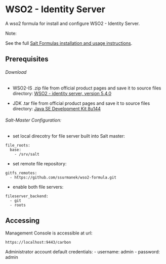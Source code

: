 # WSO2 - Identity Server

A wso2 formula for install and configure WSO2 - Identity Server.

Note:

See the full [Salt Formulas installation and usage instructions](http://docs.saltstack.com/en/latest/topics/development/conventions/formulas.html).


## Prerequisites 

###### Download
- WSO2-IS .zip file from official product pages and save it to source files directory: [WSO2 - identity server, version 5.4.0](https://wso2.com/identity-and-access-management#download)

- JDK .tar file from official product pages and save it to source files directory: [Java SE Development Kit 8u144](http://www.oracle.com/technetwork/java/javase/downloads/java-archive-javase8-2177648.html?printOnly=1)

###### Salt-Master Configuration:
- set local direcotry for file server built into Salt master:
```
file_roots:
  base:
    - /srv/salt
```
- set remote file repository:
```
gitfs_remotes:
  - https://github.com/ssurmanek/wso2-formula.git
```

- enable both file servers:
```
fileserver_backend:
  - git
  - roots
```

## Accessing
Management Console is accessible at url:

    https://localhost:9443/carbon

Administrator account default credentials:
    - username: admin
    - password: admin
